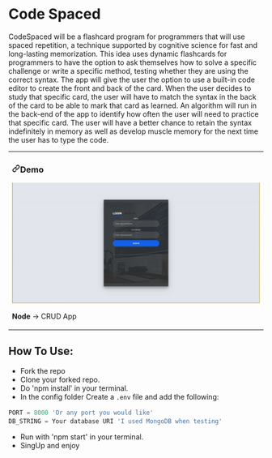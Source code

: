 # Code Spaced
CodeSpaced will be a flashcard program for programmers that will use spaced repetition, a technique supported by cognitive science for fast and long-lasting memorization. This idea uses dynamic flashcards for programmers to have the option to ask themselves how to solve a specific challenge or write a specific method, testing whether they are using the correct syntax. The app will give the user the option to use a built-in code editor to create the front and back of the card. When the user decides to study that specific card, the user will have to match the syntax in the back of the card to be able to mark that card as learned. An algorithm will run in the back-end of the app to identify how often the user will need to practice that specific card.  The user will have a better chance to retain the syntax indefinitely in memory as well as develop muscle memory for the next time the user has to type the code.

<article>
      <div>
  <div>
<table>
  <tbody><tr>
    <td width="100%" valign="top">
      <h3><a id="user-content-portfolio" class="anchor" aria-hidden="true" href="https://code-spaced.herokuapp.com/"><svg class="octicon octicon-link" viewBox="0 0 16 16" version="1.1" width="16" height="16" aria-hidden="true"><path fill-rule="evenodd" d="M7.775 3.275a.75.75 0 001.06 1.06l1.25-1.25a2 2 0 112.83 2.83l-2.5 2.5a2 2 0 01-2.83 0 .75.75 0 00-1.06 1.06 3.5 3.5 0 004.95 0l2.5-2.5a3.5 3.5 0 00-4.95-4.95l-1.25 1.25zm-4.69 9.64a2 2 0 010-2.83l2.5-2.5a2 2 0 012.83 0 .75.75 0 001.06-1.06 3.5 3.5 0 00-4.95 0l-2.5 2.5a3.5 3.5 0 004.95 4.95l1.25-1.25a.75.75 0 00-1.06-1.06l-1.25 1.25a2 2 0 01-2.83 0z"></path></svg></a>Demo</h3>
            <a " href="https://code-spaced.herokuapp.com/"><img src="public/demo.gif" width="100%" alt="Portfolio" style="max-width:100%;"></a>
        <p><strong>Node</strong> -> CRUD App</p>
    </td>
  </tr>
</tbody></table>
</article>

## How To Use:
  - Fork the repo
  - Clone your forked repo.
  - Do 'npm install' in your terminal.
   - In the config folder Create a `.env` file and add the following:
  ```js 
  PORT = 8000 'Or any port you would like'
  DB_STRING = Your database URI 'I used MongoDB when testing'
  ```
  - Run with 'npm start' in your terminal.
  - SingUp and enjoy


